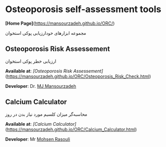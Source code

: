 # Osteoporosis self-assessment tools
**[Home Page]**(https://mansourzadeh.github.io/ORC/)

مجموعه ابزارهای خودارزیابی پوکی استخوان 

## Osteoporosis Risk Assessement
ارزیابی خطر پوکی استخوان

**Available at**: *[Osteoporosis Risk Assessement]*(https://mansourzadeh.github.io/ORC/Osteoporosis_Risk_Check.html)

**Developer**: Dr. [MJ Mansourzadeh](https://mansourzadeh.github.io)


## Calcium Calculator
محاسبه‌گر میزان کلسیم مورد نیاز بدن در روز


**Available at**: *[Calcium Calculator]*(https://mansourzadeh.github.io/ORC/Calcium_Calculator.html)

**Developer**: Mr [Mohsen Rasouli](https://github.com/mohsen-rasouli)


